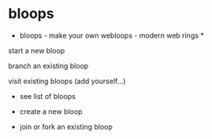 # bloops

* bloops - make your own webloops - modern web rings *

start a new bloop

branch an existing bloop

visit existing bloops (add yourself...)


- see list of bloops

- create a new bloop

- join or fork an existing bloop



